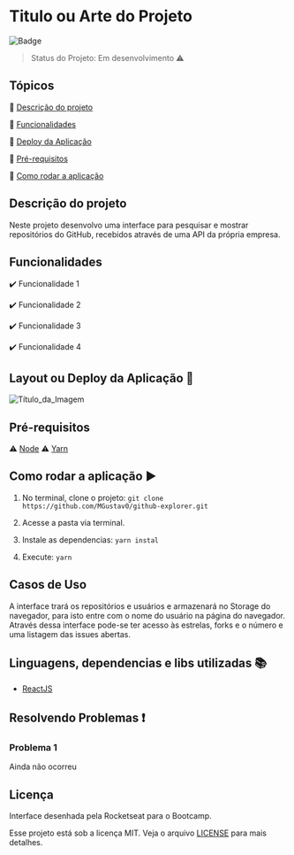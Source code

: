 # Titulo ou Arte do Projeto

![Badge](https://img.shields.io/badge/Bootcamp%20Rocketseat-ReactJS-blueviolet)

> Status do Projeto: Em desenvolvimento :warning:

## Tópicos

:small_blue_diamond: [Descrição do projeto](#descrição-do-projeto)

:small_blue_diamond: [Funcionalidades](#funcionalidades)

:small_blue_diamond: [Deploy da Aplicação](#deploy-da-aplicação-dash)

:small_blue_diamond: [Pré-requisitos](#pré-requisitos)

:small_blue_diamond: [Como rodar a aplicação](#como-rodar-a-aplicação-arrow_forward)

## Descrição do projeto

Neste projeto desenvolvo uma interface para pesquisar e mostrar repositórios do GitHub, recebidos através de uma API da própria empresa.

## Funcionalidades

:heavy_check_mark: Funcionalidade 1  

:heavy_check_mark: Funcionalidade 2  

:heavy_check_mark: Funcionalidade 3  

:heavy_check_mark: Funcionalidade 4  

## Layout ou Deploy da Aplicação :dash:

![Título_da_Imagem](Link_da_Imagem)

## Pré-requisitos

:warning: [Node](https://nodejs.org/en/download/)
:warning: [Yarn](https://yarnpkg.com/getting-started/install)

## Como rodar a aplicação :arrow_forward:

1. No terminal, clone o projeto: `git clone https://github.com/MGustav0/github-explorer.git`

2. Acesse a pasta via terminal.

3. Instale as dependencias: `yarn instal`

4. Execute: `yarn`

## Casos de Uso

A interface trará os repositórios e usuários e armazenará no Storage do navegador, para isto entre com o nome do usuário na página do navegador. Através dessa interface pode-se ter acesso às estrelas, forks e o número e uma listagem das issues abertas.

## Linguagens, dependencias e libs utilizadas :books:

- [ReactJS](https://pt-br.reactjs.org/)

## Resolvendo Problemas :exclamation:

### Problema 1

Ainda não ocorreu

## Licença

Interface desenhada pela Rocketseat para o Bootcamp.

Esse projeto está sob a licença MIT. Veja o arquivo [LICENSE](LICENSE) para mais detalhes.
